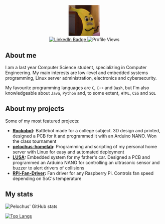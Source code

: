 <div id="pfp" align="center">
  <img style="width:20%; height:20%" src="https://raw.githubusercontent.com/Pelochus/Pelochus/main/img/bananajoe.jpg">
</div>
<div id="badges" align="center">
  <a href="https://www.linkedin.com/in/angel-hurtado-flores/">
    <img src="https://img.shields.io/badge/LinkedIn-blue?style=for-the-badge&logo=linkedin&logoColor=white" alt="LinkedIn Badge"/>
  </a>
  <img src="https://komarev.com/ghpvc/?username=Pelochus&style=for-the-badge&color=blueviolet" alt="Profile Views"/>
</div>

## About me
I am a last year Computer Science student, specializing in Computer Engineering. My main interests are low-level and embedded systems programming, Linux server administration, electronics and cybersecurity.

My favourite programming languages are ```C```, ```C++``` and ```Bash```, but I'm also knowledgeable about ```Java```, ```Python``` and, to some extent, ```HTML```, ```CSS``` and ```SQL```

## About my projects
Some of my most featured projects:
- **[Rockobot](https://github.com/Pelochus/rockobot):** Battlebot made for a college subject. 3D design and printed, designed a PCB for it and programmed it with an Arduino NANO. Won the class tournament
- **[pelochus-homelab](https://github.com/Pelochus/pelochus-homelab):** Programming and scripting of my personal home server with Linux for easy and automated deployment
- **[LUSA](https://github.com/Pelochus/LUSA):** Embedded system for my father's car. Designed a PCB and programmed an Arduino NANO for controlling an ultrasonic sensor and buzzer to alert drivers of collisions 
- **[RPi-Fan-Driver](https://github.com/Pelochus/RPi-Fan-Driver):** Fan driver for any Raspberry Pi. Controls fan speed depending on SoC's temperature

## My stats
<!-- Remove -sigma-five from this links to use the updated link version. Non sigma-five branch does not work currently -->
![Pelochus' GitHub stats](https://github-readme-stats-sigma-five.vercel.app/api?username=Pelochus&show_icons=true&theme=vision-friendly-dark)

[![Top Langs](https://github-readme-stats-sigma-five.vercel.app/api/top-langs/?username=Pelochus&layout=donut&theme=vision-friendly-dark)](https://github.com/anuraghazra/github-readme-stats)

<!-- ### TODO
https://www.sitepoint.com/github-profile-readme/
https://github.com/anuraghazra/github-readme-stats#github-stats-card

**NOTE** From here, everything is default recommended description by GitHub
**Pelochus/Pelochus** is a ✨ _special_ ✨ repository because its `README.md` (this file) appears on your GitHub profile.

Here are some ideas to get you started:

- 🔭 I’m currently working on ...
- 🌱 I’m currently learning ...
- 👯 I’m looking to collaborate on ...
- 🤔 I’m looking for help with ...
- 💬 Ask me about ...
- 📫 How to reach me: ...
- 😄 Pronouns: ...
- ⚡ Fun fact: ...
-->
